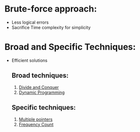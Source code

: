 # Brute-force approach: 
* Less logical errors
* Sacrifice Time complexity for simplicity
# Broad and Specific Techniques:
* Efficient solutions
  ## Broad techniques:
  1. [Divide and Conquer](Notes/divide-and-conquer.md)
  2. [Dynamic Programming](Notes/decrease-and-conquer.md)
  ## Specific techniques:
  1. [Multiple pointers](Notes/multiple-pointers.md)
  2. [Frequency Count](Notes/frequency-counting.md)